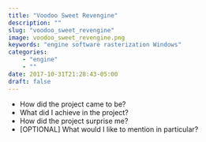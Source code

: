 ```yaml
---
title: "Voodoo Sweet Revengine"
description: ""
slug: "voodoo_sweet_revengine"
image: voodoo_sweet_revengine.png
keywords: "engine software rasterization Windows"
categories:
    - "engine"
    - ""
date: 2017-10-31T21:28:43-05:00
draft: false
---
```


- How did the project came to be?
- What did I achieve in the project?
- How did the project surprise me?
- [OPTIONAL] What would I like to mention in particular?
